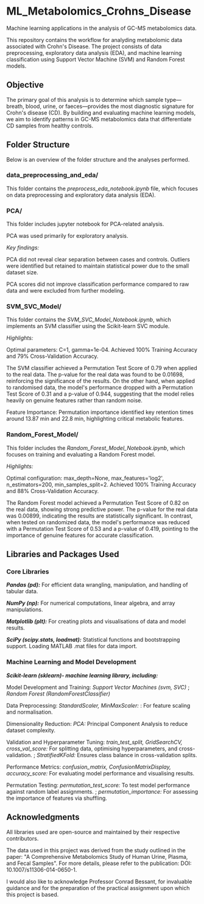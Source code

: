 # ML_Metabolomics_Crohns_Disease
Machine learning applications in the analysis of GC-MS metabolomics data.

This repository contains the workflow for analyding metabolomic data associated with Crohn's Disease. The project consists of data preprocessing, exploratory data analysis (EDA), and machine learning classification using Support Vector Machine (SVM) and Random Forest models.

## Objective
The primary goal of this analysis is to determine which sample type—breath, blood, urine, or faeces—provides the most diagnostic signature for Crohn's disease (CD). By building and evaluating machine learning models, we aim to identify patterns in GC-MS metabolomics data that differentiate CD samples from healthy controls.

## Folder Structure

Below is an overview of the folder structure and the analyses performed.

### data_preprocessing_and_eda/
This folder contains the *preprocess_eda_notebook.ipynb* file, which focuses on data preprocessing and exploratory data analysis (EDA). 

### PCA/
This folder includes jupyter notebook for PCA-related analysis. 

PCA was used primarily for exploratory analysis.

*Key findings:*

PCA did not reveal clear separation between cases and controls. Outliers were identified but retained to maintain statistical power due to the small dataset size.

PCA scores did not improve classification performance compared to raw data and were excluded from further modeling.

### SVM_SVC_Model/
This folder contains the *SVM_SVC_Model_Notebook.ipynb*, which implements an SVM classifier using the Scikit-learn SVC module.

*Highlights:*

Optimal parameters: C=1, gamma=1e-04. Achieved 100% Training Accuracy and 79% Cross-Validation Accuracy.

The SVM classifier achieved a Permutation Test Score of 0.79 when applied to the real data. The p-value for the real data was found to be 0.01698, reinforcing the significance of the results. On the other hand, when applied to randomised data, the model's performance dropped with a Permutation Test Score of 0.31 and a p-value of 0.944, suggesting that the model relies heavily on genuine features rather than random noise.

Feature Importance:
Permutation importance identified key retention times around 13.87 min and 22.8 min, highlighting critical metabolic features.

### Random_Forest_Model/
This folder includes the *Random_Forest_Model_Notebook.ipynb*, which focuses on training and evaluating a Random Forest model.

*Highlights:*

Optimal configuration: max_depth=None, max_features='log2', n_estimators=200, min_samples_split=2. Achieved 100% Training Accuracy and 88% Cross-Validation Accuracy.

The Random Forest model achieved a Permutation Test Score of 0.82 on the real data, showing strong predictive power. The p-value for the real data was 0.00899, indicating the results are statistically significant. In contrast, when tested on randomized data, the model's performance was reduced with a Permutation Test Score of 0.53 and a p-value of 0.419, pointing to the importance of genuine features for accurate classification.

## Libraries and Packages Used

### Core Libraries

***Pandas (pd):*** For efficient data wrangling, manipulation, and handling of tabular data.

***NumPy (np):*** For numerical computations, linear algebra, and array manipulations.

***Matplotlib (plt):*** For creating plots and visualisations of data and model results.

***SciPy (scipy.stats, loadmat):*** 
Statistical functions and bootstrapping support.
Loading MATLAB .mat files for data import.


### Machine Learning and Model Development

***Scikit-learn (sklearn)- machine learning library, including:***

Model Development and Training:
*Support Vector Machines (svm, SVC)*
; *Random Forest (RandomForestClassifier)*

Data Preprocessing: 
*StandardScaler, MinMaxScaler:* : For feature scaling and normalisation.

Dimensionality Reduction: 
*PCA:* Principal Component Analysis to reduce dataset complexity.

Validation and Hyperparameter Tuning:
*train_test_split, GridSearchCV, cross_val_score:* For splitting data, optimising hyperparameters, and cross-validation.
; *StratifiedKFold:* Ensures class balance in cross-validation splits.

Performance Metrics:
*confusion_matrix, ConfusionMatrixDisplay, accuracy_score:* For evaluating model performance and visualising results.

Permutation Testing:
*permutation_test_score:* To test model performance against random label assignments.
; *permutation_importance:* For assessing the importance of features via shuffling.

## Acknowledgments

All libraries used are open-source and maintained by their respective contributors.

The data used in this project was derived from the study outlined in the paper: "A Comprehensive Metabolomics Study of Human Urine, Plasma, and Fecal Samples". For more details, please refer to the publication: DOI: 10.1007/s11306-014-0650-1.

I would also like to acknowledge Professor Conrad Bessant, for invaluable guidance and for the preparation of the practical assignment upon which this project is based.
